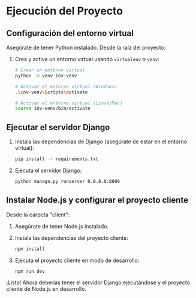# Ejecución del Proyecto

## Configuración del entorno virtual

Asegúrate de tener Python instalado. Desde la raíz del proyecto:

1. Crea y activa un entorno virtual usando `virtualenv` o `venv`:
    ```bash
    # Crear un entorno virtual
    python -m venv inv-venv
    
    # Activar el entorno virtual (Windows)
    .\inv-venv\Scripts\activate
    
    # Activar el entorno virtual (Linux/Mac)
    source inv-venv/bin/activate
    ```

## Ejecutar el servidor Django

1. Instala las dependencias de Django (asegúrate de estar en el entorno virtual):
    ```bash
    pip install -r requirements.txt
    ```

2. Ejecuta el servidor Django:
    ```bash
    python manage.py runserver 0.0.0.0:8000
    ```

## Instalar Node.js y configurar el proyecto cliente

Desde la carpeta "client":

1. Asegúrate de tener Node.js instalado.

2. Instala las dependencias del proyecto cliente:
    ```bash
    npm install
    ```

3. Ejecuta el proyecto cliente en modo de desarrollo:
    ```bash
    npm run dev
    ```

¡Listo! Ahora deberías tener el servidor Django ejecutándose y el proyecto cliente de Node.js en desarrollo.
